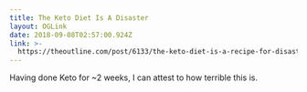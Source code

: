 ```yaml
---
title: The Keto Diet Is A Disaster
layout: OGLink
date: 2018-09-08T02:57:00.924Z
link: >-
  https://theoutline.com/post/6133/the-keto-diet-is-a-recipe-for-disaster?zd=1&zi=h3qmfsi7
---
```

Having done Keto for ~2 weeks, I can attest to how terrible this is.
